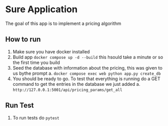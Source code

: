 # Sure Application
The goal of this app is to implement a pricing algorithm 
## How to run
1. Make sure you have docker installed
2. Build app `docker compose up -d --build` this hsould take a minute or so the first time you build
3. Seed the database with information about the pricing, this was given to us bythe prompt
    a. `docker compose exec web python app.py create_db`
4. You should be ready to go. To test that everything is running do a GET command to get the entries in the database we just added
    a. `http://127.0.0.1:5001/api/pricing_params/get_all`

## Run Test
1. To run tests do `pytest`


